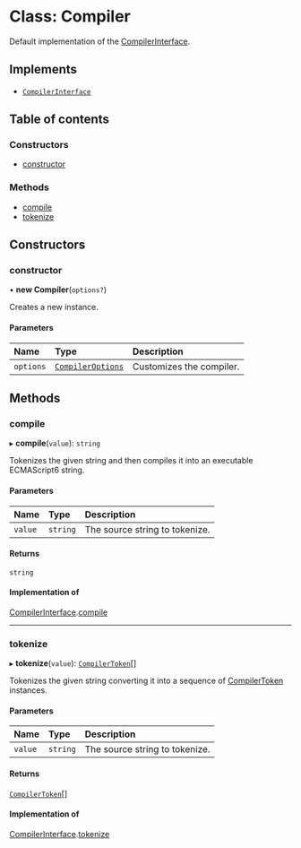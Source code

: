 # Class: Compiler

Default implementation of the [CompilerInterface](../interfaces/CompilerInterface.md).

## Implements

- [`CompilerInterface`](../interfaces/CompilerInterface.md)

## Table of contents

### Constructors

- [constructor](Compiler.md#constructor)

### Methods

- [compile](Compiler.md#compile)
- [tokenize](Compiler.md#tokenize)

## Constructors

### constructor

• **new Compiler**(`options?`)

Creates a new instance.

#### Parameters

| Name | Type | Description |
| :------ | :------ | :------ |
| `options` | [`CompilerOptions`](../README.md#compileroptions) | Customizes the compiler. |

## Methods

### compile

▸ **compile**(`value`): `string`

Tokenizes the given string and then compiles it into an executable ECMAScript6 string.

#### Parameters

| Name | Type | Description |
| :------ | :------ | :------ |
| `value` | `string` | The source string to tokenize. |

#### Returns

`string`

#### Implementation of

[CompilerInterface](../interfaces/CompilerInterface.md).[compile](../interfaces/CompilerInterface.md#compile)

___

### tokenize

▸ **tokenize**(`value`): [`CompilerToken`](CompilerToken.md)[]

Tokenizes the given string converting it into a sequence of [CompilerToken](CompilerToken.md) instances.

#### Parameters

| Name | Type | Description |
| :------ | :------ | :------ |
| `value` | `string` | The source string to tokenize. |

#### Returns

[`CompilerToken`](CompilerToken.md)[]

#### Implementation of

[CompilerInterface](../interfaces/CompilerInterface.md).[tokenize](../interfaces/CompilerInterface.md#tokenize)
